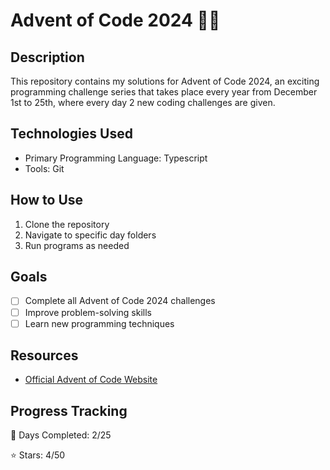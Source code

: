 # Advent of Code 2024 🎄✨

## Description
This repository contains my solutions for Advent of Code 2024, an exciting programming challenge series that takes place every year from December 1st to 25th, where every day 2 new coding challenges are given.

## Technologies Used
- Primary Programming Language: Typescript
- Tools: Git

## How to Use
1. Clone the repository
2. Navigate to specific day folders
3. Run programs as needed

## Goals
- [ ] Complete all Advent of Code 2024 challenges
- [ ] Improve problem-solving skills
- [ ] Learn new programming techniques

## Resources
- [Official Advent of Code Website](https://adventofcode.com/2024)

## Progress Tracking
🎄 Days Completed: 2/25 

⭐ Stars: 4/50
